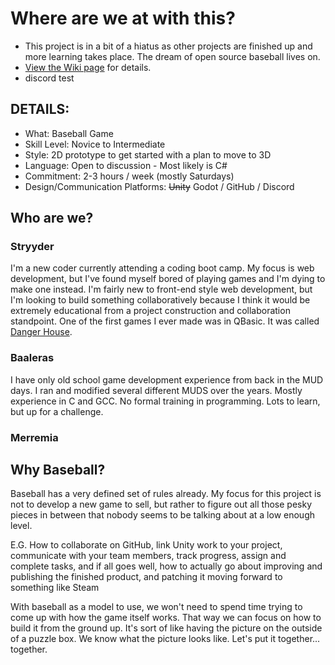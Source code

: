 # Where are we at with this?
* This project is in a bit of a hiatus as other projects are finished up and more learning takes place.  The dream of open source baseball lives on.
* [View the Wiki page](https://github.com/knights-of-balmoral/2D-Baseball/wiki) for details.
* discord test

## DETAILS:
* What: Baseball Game
* Skill Level: Novice to Intermediate
* Style: 2D prototype to get started with a plan to move to 3D
* Language: Open to discussion - Most likely is C#
* Commitment: 2-3 hours / week (mostly Saturdays)
* Design/Communication Platforms: <s>Unity</s> Godot / GitHub / Discord

## Who are we?

### Stryyder
I'm a new coder currently attending a coding boot camp. My focus is web development, but I've found myself bored of playing games and I'm dying to make one instead. I'm fairly new to front-end style web development, but I'm looking to build something collaboratively because I think it would be extremely educational from a project construction and collaboration standpoint. One of the first games I ever made was in QBasic. It was called [Danger House](https://github.com/Stryyder/Danger-House). 

### Baaleras
I have only old school game development experience from back in the MUD days. I ran and modified several different MUDS over the years. Mostly experience in C and GCC. No formal training in programming. Lots to learn, but up for a challenge.

### Merremia

## Why Baseball?

Baseball has a very defined set of rules already. My focus for this project is not to develop a new game to sell, but rather to figure out all those pesky pieces in between that nobody seems to be talking about at a low enough level.

E.G. How to collaborate on GitHub, link Unity work to your project, communicate with your team members, track progress, assign and complete tasks, and if all goes well, how to actually go about improving and publishing the finished product, and patching it moving forward to something like Steam

With baseball as a model to use, we won't need to spend time trying to come up with how the game itself works. That way we can focus on how to build it from the ground up. It's sort of like having the picture on the outside of a puzzle box. We know what the picture looks like. Let's put it together... together. 
